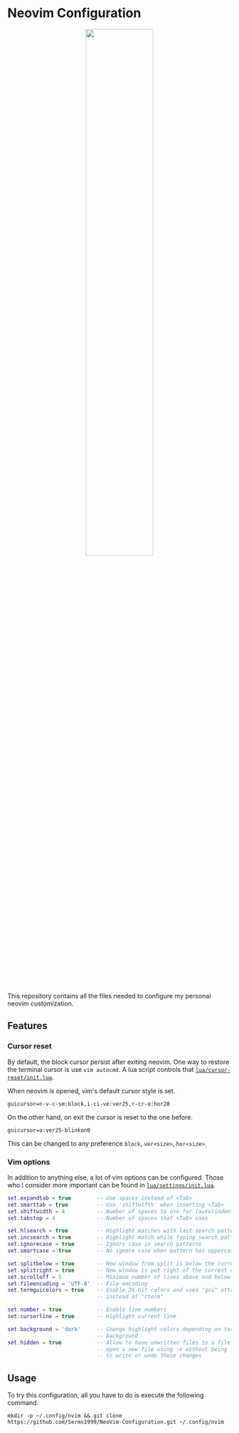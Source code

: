 # Neovim Configuration

<p align="center">
  <img src="https://upload.wikimedia.org/wikipedia/commons/4/4f/Neovim-logo.svg", style="width:55%">
</p>

This repository contains all the files needed to configure my personal neovim customization.

## Features

### Cursor reset

By default, the block cursor persist after exiting neovim. One way to restore the terminal cursor is use `vim autocmd`. A lua script controls that [`lua/cursor-reset/init.lua`](lua/cursor-config/init.lua).

When neovim is opened, vim's default cursor style is set.

```
guicursor=n-v-c-sm:block,i-ci-ve:ver25,r-cr-o:hor20
```

On the other hand, on exit the cursor is reset to the one before.

```
guicursor=a:ver25-blinkon0
```

This can be changed to any preference `block`, `ver<size>`, `hor<size>`. 

### Vim options

In addition to anything else, a lot of vim options can be configured. Those who I consider more important can be found in [`lua/settings/init.lua`](lua/settings/init.lua).

```lua
set.expandtab = true        -- Use spaces instead of <Tab>
set.smarttab = true         -- Use 'shiftwifth' when inserting <Tab>
set.shiftwidth = 4          -- Number of spaces to use for (auto)indent
set.tabstop = 4	            -- Number of spaces that <Tab> uses

set.hlsearch = true	        -- Highlight matches with last search pattern
set.incsearch = true        -- Highlight match while typing search pattern
set.ignorecase = true       -- Ignore case in search patterns
set.smartcase = true        -- No ignore case when pattern has uppercase

set.splitbelow = true       -- New window from split is below the current one
set.splitright = true       -- New window is put right of the current one
set.scrolloff = 5           -- Minimum number of lines above and below cursor
set.fileencoding = 'UTF-8'  -- File encoding
set.termguicolors = true    -- Enable 24-bit colors and uses "gui" attributes
                            -- instead of "cterm"

set.number = true           -- Enable line numbers
set.cursorline = true       -- Highlight current line

set.background = 'dark'     -- Change highlight colors depending on terminal 
                            -- background
set.hidden = true           -- Allow to have unwritten files to a file and 
                            -- open a new file using :e without being forced
                            -- to write or undo those changes
```

## Usage

To try this configuration, all you have to do is execute the following command.

```
mkdir -p ~/.config/nvim && git clone https://github.com/Serms1999/NeoVim-Configuration.git ~/.config/nvim
```
